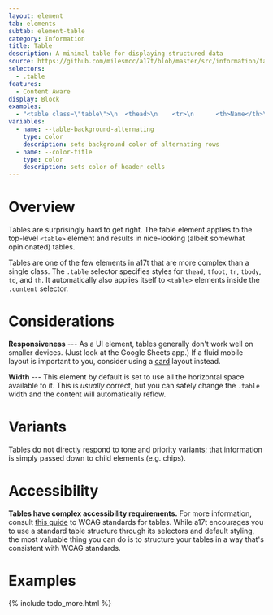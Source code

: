 ```yaml
---
layout: element
tab: elements
subtab: element-table
category: Information
title: Table
description: A minimal table for displaying structured data
source: https://github.com/milesmcc/a17t/blob/master/src/information/table.css
selectors:
  - .table
features:
  - Content Aware
display: Block
examples:
  - "<table class=\"table\">\n  <thead>\n    <tr>\n      <th>Name</th>\n      <th>Status</th>\n      <th>Price</th>\n    </tr>\n  </thead>\n  <tbody>\n    <tr>\n      <td>Landinator 9000 <span class=\"badge ~neutral\">New</span></td>\n      <td><span class=\"chip ~positive\">Completed</span></td>\n      <td>$300</td>\n    </tr>\n    <tr>\n      <td>Hammer</td>\n      <td><span class=\"chip ~urge\">Waiting</span></td>\n      <td>$20</td>\n    </tr>\n    <tr>\n      <td>Computer</td>\n      <td><span class=\"chip ~info\">Processing</span></td>\n      <td>$500</td>\n    </tr>\n  </tbody>\n</table>"
variables:
  - name: --table-background-alternating
    type: color
    description: sets background color of alternating rows
  - name: --color-title
    type: color
    description: sets color of header cells
---
```


# Overview

Tables are surprisingly hard to get right. The table element applies to the top-level `<table>` element and results in nice-looking (albeit somewhat opinionated) tables.

Tables are one of the few elements in a17t that are more complex than a single class. The `.table` selector specifies styles for `thead`, `tfoot`, `tr`, `tbody`, `td`, and `th`. It automatically also applies itself to `<table>` elements inside the `.content` selector.

# Considerations

**Responsiveness** --- As a UI element, tables generally don't work well on smaller devices. (Just look at the Google Sheets app.) If a fluid mobile layout is important to you, consider using a [card](/layout/card) layout instead.

**Width** --- This element by default is set to use all the horizontal space available to it. This is _usually_ correct, but you can safely change the `.table` width and the content will automatically reflow.

# Variants

Tables do not directly respond to tone and priority variants; that information is simply passed down to child elements (e.g. chips).

# Accessibility

**Tables have complex accessibility requirements.** For more information, consult [this guide](https://www.w3.org/WAI/tutorials/tables/) to WCAG standards for tables. While a17t encourages you to use a standard table structure through its selectors and default styling, the most valuable thing you can do is to structure your tables in a way that's consistent with WCAG standards.

# Examples

{% include todo_more.html %}
